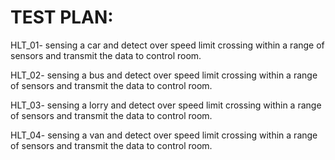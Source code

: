  # TEST PLAN:

HLT_01- sensing a car and detect over speed limit crossing within a range of sensors and transmit the data to control room.

HLT_02-	sensing a bus and detect over speed limit crossing within a range of sensors and transmit the data to control room.

HLT_03-	sensing a lorry and detect over speed limit crossing within a range of sensors and transmit the data to control room.

HLT_04-	sensing a van and detect over speed limit crossing within a range of sensors and transmit the data to control room.
